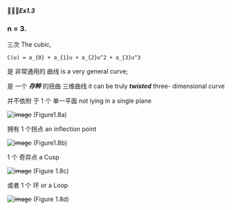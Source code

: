🚩🚩🚩***Ex1.3***

### n = 3.

三次 The cubic,

```
C(u) = a_{0} + a_{1}u + a_{2}u^2 + a_{3}u^3
```

是 非常通用的 曲线 is a very general curve;

是 一个 ***存粹*** 的扭曲 三维曲线 it can be truly ***twisted*** three- dimensional curve

并不依附 于 1 个 单一平面 not lying in a single plane

~~![image](https://github.com/ChenxingWang93/ComputationalGeometry/assets/31954987/028f6e30-22d7-4812-8021-ebffd2de6746)~~
(Figure1.8a)

拥有 1 个拐点 an inflection point

~~![image](https://github.com/ChenxingWang93/ComputationalGeometry/assets/31954987/e1739063-477f-41ba-9d8d-9903c6c2d03c)~~
(Figure1.8b)

1 个 奇异点 a Cusp

~~![image](https://github.com/ChenxingWang93/ComputationalGeometry/assets/31954987/7bdc1487-8668-4cd8-9a35-8b5ad401e2f2)~~
(Figure 1.8c)

或者 1 个 环 or a Loop

~~![image](https://github.com/ChenxingWang93/ComputationalGeometry/assets/31954987/59fbf11f-a732-4049-bb11-52c3e2bd65be)~~
(Figure 1.8d)

